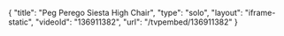 {
    "title": "Peg Perego Siesta High Chair",
    "type": "solo",
    "layout": "iframe-static",
    "videoId": "136911382",
    "url": "\/tvpembed\/136911382"
}